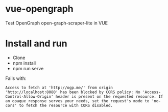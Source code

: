 # vue-opengraph
Test OpenGraph open-graph-scraper-lite in VUE

# Install and run

- Clone
- npm install
- npm run serve

Fails with:

```
Access to fetch at 'http://ogp.me/' from origin 'http://localhost:8080' has been blocked by CORS policy: No 'Access-Control-Allow-Origin' header is present on the requested resource. If an opaque response serves your needs, set the request's mode to 'no-cors' to fetch the resource with CORS disabled.
```